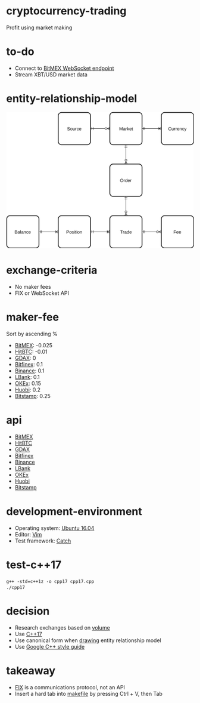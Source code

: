 # cryptocurrency-trading

Profit using market making

# to-do

- Connect to [BitMEX WebSocket endpoint](https://testnet.bitmex.com/app/wsAPI)
- Stream XBT/USD market data

# entity-relationship-model

![Entity relationship model](https://github.com/vyq/cryptocurrency-trading/blob/master/asset/entity-relationship-model.png)

# exchange-criteria

- No maker fees
- FIX or WebSocket API

# maker-fee

Sort by ascending %
- [BitMEX](https://www.bitmex.com/app/fees): -0.025
- [HitBTC](https://hitbtc.com/fees-and-limits): -0.01
- [GDAX](https://www.gdax.com/fees): 0
- [Bitfinex](https://www.bitfinex.com/fees): 0.1
- [Binance](https://www.binance.com/fees.html): 0.1
- [LBank](https://lbankinfo.zendesk.com/hc/zh-cn/articles/115002295114--%E8%B4%B9%E7%8E%87%E8%AF%B4%E6%98%8E): 0.1
- [OKEx](https://www.okex.com/pages/products/fees.html): 0.15
- [Huobi](https://www.huobi.com/p/about/about_detail): 0.2
- [Bitstamp](https://www.bitstamp.net/fee_schedule/): 0.25

# api

- [BitMEX](https://www.bitmex.com/app/apiOverview)
- [HitBTC](https://hitbtc.com/fix)
- [GDAX](https://docs.gdax.com/)
- [Bitfinex](https://docs.bitfinex.com/docs)
- [Binance](https://github.com/binance-exchange/binance-official-api-docs)
- [LBank](https://www.lbank.info/api/api-overview)
- [OKEx](https://github.com/okcoin-okex/API-docs-OKEx.com)
- [Huobi](https://github.com/huobiapi/API_Docs_en/wiki)
- [Bitstamp](https://www.bitstamp.net/fix/)

# development-environment

- Operating system: [Ubuntu 16.04](http://releases.ubuntu.com/16.04/)
- Editor: [Vim](https://www.vim.org/)
- Test framework: [Catch](https://github.com/catchorg/Catch2)

# test-c++17

```
g++ -std=c++1z -o cpp17 cpp17.cpp
./cpp17
```

# decision

- Research exchanges based on [volume](https://coinmarketcap.com/exchanges/volume/24-hour/all/)
- Use [C++17](https://en.wikipedia.org/wiki/C%2B%2B17)
- Use canonical form when [drawing](https://www.draw.io/) entity relationship model
- Use [Google C++ style guide](https://google.github.io/styleguide/cppguide.html)

# takeaway

- [FIX](https://en.wikipedia.org/wiki/Financial_Information_eXchange) is a communications protocol, not an API
- Insert a hard tab into [makefile](https://en.wikipedia.org/wiki/Makefile) by pressing Ctrl + V, then Tab
